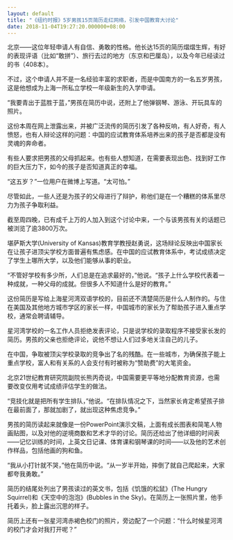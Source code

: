 ```yaml
---
layout: default
title: "《纽约时报》5岁男孩15页简历走红网络，引发中国教育大讨论"
date: 2018-11-04T19:27:20.000000+08:00
---
```


北京——这位年轻申请人有自信、勇敢的性格。他长达15页的简历熠熠生辉，有好的表现评语（比如“敢拼”）、旅行去过的地方（东京和巴厘岛），以及今年已经读过的书（408本）。


不过，这个申请人并不是一名经验丰富的求职者，而是中国南方的一名五岁男孩，这是他想成为上海一所私立学校一年级新生的入学申请。


“我要青出于蓝胜于蓝，”男孩在简历中说，还附上了他弹钢琴、游泳、开玩具车的照片。


这份本周在网上泄露出来，并被广泛流传的简历引发了各种反响，有人好奇，有人愤怒，也有人辩论这样的问题：中国的应试教育体系培养出来的孩子是否都是没有灵魂的奔命者。


有些人要求把男孩的父母抓起来。也有些人想知道，在需要表现出色、找到好工作的巨大压力下，如今的孩子是否知道真正的幸福。


“这五岁？”一位用户在微博上写道。“太可怕。”


尽管如此，一些人还是为孩子的父母进行了辩护，称他们是在一个糟糕的体系里尽力为孩子争取利益。


截至周四晚，已有成千上万的人加入到这个讨论中来，一个与该男孩有关的话题已被浏览了逾3800万次。


堪萨斯大学(University of Kansas)教育学教授赵勇说，这场辩论反映出中国家长在让孩子进顶尖学校方面普遍有焦虑感。在中国的应试教育体系中，考试成绩决定了学生上哪所大学，以及他们能够从事的职业。


“不管好学校有多少所，人们总是在追求最好的，”他说。“孩子上什么学校代表着一种成就，一种父母的成就。但很多人不知道什么是好的教育。”


这份简历是写给上海星河湾双语学校的，目前还不清楚简历是什么人制作的。与住在美国及其他地方城市学区的家长一样，中国城市的家长为了帮助孩子进入重点学校，通常会聘请辅导。


星河湾学校的一名工作人员拒绝发表评论，只是说学校的录取程序不接受家长发的简历。男孩的父亲也拒绝评论，说他不想让人们过多地关注自己的儿子。


在中国，争取被顶尖学校录取的竞争出了名的残酷。在一些城市，为确保孩子能上重点学校，富人和有关系的人会支付有时被称为“赞助费”的大笔资金。


北京21世纪教育研究院副院长熊丙奇说，中国需要更平等地分配教育资源，也需要改变仅用考试成绩评估学生的做法。


“竞技化就是把所有学生排队，”他说。“在排队情况之下，当然家长肯定希望孩子排在最前面了，那就加剧了，就出现这种焦虑竞争。”


男孩的简历读起来就像是一份PowerPoint演示文稿，上面有成长图表和简笔人物画贴图，以及对他的逆境商数和艺术才华的讨论。简历还给出了他详细的时间表——记忆训练的时间，上英文日记课、体育课和钢琴课的时间——以及他的艺术创作样品，包括他画的狗和鱼。


“我从小打针就不哭，”他在简历中说。“从一岁半开始，摔倒了就自己爬起来，大家都夸我勇敢。”


简历的结尾处列出了男孩读过的英文书，包括《饥饿的松鼠》(The Hungry Squirrel)和《天空中的泡泡》(Bubbles in the Sky)。在简历上一张照片里，他手托着头，脸上露出沉思的样子。


简历上还有一张星河湾赤褐色校门的照片，旁边配了一个问题：“什么时候星河湾的校门才会对我打开呢？”


